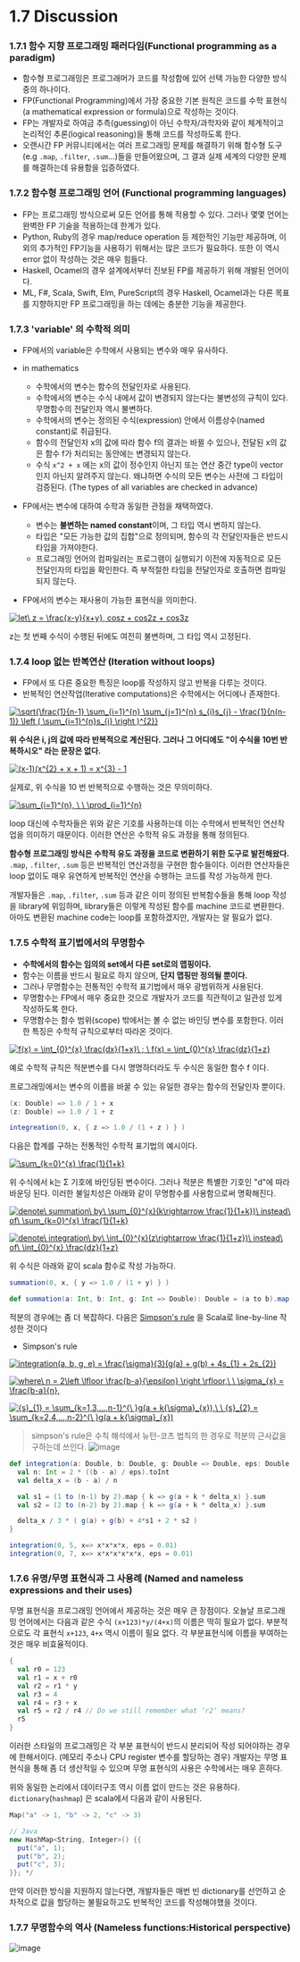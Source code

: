 # 1.7 Discussion

### 1.7.1 함수 지향 프로그래밍 패러다임(Functional programming as a paradigm)
- 함수형 프로그래밍은 프로그래머가 코드를 작성함에 있어 선택 가능한 다양한 방식 중의 하나이다.
- FP(Functional Programming)에서 가장 중요한 기본 원칙은 코드를 수학 표현식(a mathematical expression or formula)으로 작성하는 것이다.
- FP는 개발자로 하여금 추측(guessing)이 아닌 수학자/과학자와 같이 체계적이고 논리적인 추론(logical reasoning)을 통해 코드를 작성하도록 한다.
- 오랜시간 FP 커뮤니티에서는 여러 프로그래밍 문제를 해결하기 위해 함수형 도구(e.g `.map`, `.filter`, `.sum`...)들을 만들어왔으며, 그 결과 실제 세계의 다양한 문제를 해결하는데 유용함을 입증하였다. 

### 1.7.2 함수형 프로그래밍 언어 (Functional programming languages) 
- FP는 프로그래밍 방식으로써 모든 언어를 통해 적용할 수 있다. 그러나 몇몇 언어는 완벽한 FP 기술을 적용하는데 한계가 있다.
- Python, Ruby의 경우 map/reduce operation 등 제한적인 기능만 제공하며, 이외의 추가적인 FP기능을 사용하기 위해서는 많은 코드가 필요하다. 또한 이 역시 error 없이 작성하는 것은 매우 힘들다. 
- Haskell, Ocamel의 경우 설계에서부터 진보된 FP를 제공하기 위해 개발된 언어이다. 
- ML, F#, Scala, Swift, Elm, PureScript의 경우 Haskell, Ocamel과는 다른 목표를 지향하지만 FP 프로그래밍을 하는 데에는 충분한 기능을 제공한다.  

### 1.7.3 'variable' 의 수학적 의미 
- FP에서의 variable은 수학에서 사용되는 변수와 매우 유사하다. 

- in mathematics 
  - 수학에서의 변수는 함수의 전달인자로 사용된다. 
  - 수학에서의 변수는 수식 내에서 값이 변경되지 않는다는 불변성의 규칙이 있다. 무명함수의 전달인자 역시 불변하다.
  - 수학에서의 변수는 정의된 수식(expression) 안에서 이름상수(named constant)로 취급된다.
  - 함수의 전달인자 x의 값에 따라 함수 f의 결과는 바뀔 수 있으나, 전달된 x의 값은 함수 f가 처리되는 동안에는 변경되지 않는다.
  - 수식 ```x^2 + x``` 에는 x의 값이 정수인지 아닌지 또는 연산 중간 type이 vector 인지 아닌지 알려주지 않는다. 왜냐하면 수식의 모든 변수는 사전에 그 타입이 검증된다. (The types of all variables are checked in advance)

- FP에서는 변수에 대하여 수학과 동일한 관점을 채택하였다.
    - 변수는 **불변하는 named constant**이며, 그 타입 역시 변하지 않는다. 
    - 타입은 "모든 가능한 값의 집합"으로 정의되며, 함수의 각 전달인자들은 반드시 타입을 가져야한다. 
    - 프로그래밍 언어의 컴파일러는 프로그램이 실행되기 이전에 자동적으로 모든 전달인자의 타입을 확인한다. 즉 부적절한 타입을 전달인자로 호출하면 컴파일되지 않는다.
- FP에서의 변수는 재사용이 가능한 표현식을 의미한다.

<a href="https://www.codecogs.com/eqnedit.php?latex=let\&space;z&space;=&space;\frac{x-y}{x&plus;y},&space;cosz&space;&plus;&space;cos2z&space;&plus;&space;cos3z" target="_blank"><img src="https://latex.codecogs.com/gif.latex?let\&space;z&space;=&space;\frac{x-y}{x&plus;y},&space;cosz&space;&plus;&space;cos2z&space;&plus;&space;cos3z" title="let\ z = \frac{x-y}{x+y}, cosz + cos2z + cos3z" /></a>
 
z는 첫 번째 수식이 수행된 뒤에도 여전히 불변하며, 그 타입 역시 고정된다. 

### 1.7.4 loop 없는 반복연산 (Iteration without loops)
- FP에서 또 다른 중요한 특징은 loop를 작성하지 않고 반복을 다루는 것이다.
- 반복적인 연산작업(Iterative computations)은 수학에서는 어디에나 존재한다. 

<a href="https://www.codecogs.com/eqnedit.php?latex=\sqrt{\frac{1}{n-1}&space;\sum_{i=1}^{n}&space;\sum_{j=1}^{n}&space;s_{i}s_{j}&space;-&space;\frac{1}{n(n-1)}&space;\left&space;(&space;\sum_{i=1}^{n}s_{i}&space;\right&space;)^{2}}" target="_blank"><img src="https://latex.codecogs.com/gif.latex?\sqrt{\frac{1}{n-1}&space;\sum_{i=1}^{n}&space;\sum_{j=1}^{n}&space;s_{i}s_{j}&space;-&space;\frac{1}{n(n-1)}&space;\left&space;(&space;\sum_{i=1}^{n}s_{i}&space;\right&space;)^{2}}" title="\sqrt{\frac{1}{n-1} \sum_{i=1}^{n} \sum_{j=1}^{n} s_{i}s_{j} - \frac{1}{n(n-1)} \left ( \sum_{i=1}^{n}s_{i} \right )^{2}}" /></a>

**위 수식은 i, j의 값에 따라 반복적으로 계산된다. 그러나 그 어디에도 "이 수식을 10번 반복하시오" 라는 문장은 없다.**

<a href="https://www.codecogs.com/eqnedit.php?latex=(x-1)(x^{2}&space;&plus;&space;x&space;&plus;&space;1)&space;=&space;x^{3}&space;-&space;1" target="_blank"><img src="https://latex.codecogs.com/gif.latex?(x-1)(x^{2}&space;&plus;&space;x&space;&plus;&space;1)&space;=&space;x^{3}&space;-&space;1" title="(x-1)(x^{2} + x + 1) = x^{3} - 1" /></a>

실제로, 위 수식을 10 번 반복적으로 수행하는 것은 무의미하다.

<a href="https://www.codecogs.com/eqnedit.php?latex=\sum_{i=1}^{n},&space;\&space;\&space;\prod_{i=1}^{n}" target="_blank"><img src="https://latex.codecogs.com/gif.latex?\sum_{i=1}^{n},&space;\&space;\&space;\prod_{i=1}^{n}" title="\sum_{i=1}^{n}, \ \ \prod_{i=1}^{n}" /></a>

loop 대신에 수학자들은 위와 같은 기호를 사용하는데 이는 수학에서 반복적인 연산작업을 의미하기 때문이다. 이러한 연산은 수학적 유도 과정을 통해 정의된다. 

**함수형 프로그래밍 방식은 수학적 유도 과정을 코드로 변환하기 위한 도구로 발전해왔다.** `.map`, `.filter`, `.sum` 등은 반복적인 연산과정을 구현한 함수들이다. 이러한 연산자들은 loop 없이도 매우 유연하게 반복적인 연산을 수행하는 코드를 작성 가능하게 한다. 

개발자들은 `.map`, `.filter`, `.sum` 등과 같은 이미 정의된 반복함수들을 통해 loop 작성을 library에 위임하며, library들은 이렇게 작성된 함수를 machine 코드로 변환한다. 아마도 변환된 machine code는 loop를 포함하겠지만, 개발자는 알 필요가 없다.


### 1.7.5 수학적 표기법에서의 무명함수
- **수학에서의 함수는 임의의 set에서 다른 set로의 맵핑이다.**
- 함수는 이름을 반드시 필요로 하지 않으며, **단지 맵핑만 정의될 뿐이다.**
- 그러나 무명함수는 전통적인 수학적 표기법에서 매우 광범위하게 사용된다.
- 무명함수는 FP에서 매우 중요한 것으로 개발자가 코드를 직관적이고 일관성 있게 작성하도록 한다. 
- 무명함수는 함수 범위(scope) 밖에서는 볼 수 없는 바인딩 변수를 포함한다. 이러한 특징은 수학적 규칙으로부터 따라온 것이다.

<a href="https://www.codecogs.com/eqnedit.php?latex=f(x)&space;=&space;\int_{0}^{x}&space;\frac{dx}{1&plus;x}\&space;;&space;\&space;f(x)&space;=&space;\int_{0}^{x}&space;\frac{dz}{1&plus;z}" target="_blank"><img src="https://latex.codecogs.com/gif.latex?f(x)&space;=&space;\int_{0}^{x}&space;\frac{dx}{1&plus;x}\&space;;&space;\&space;f(x)&space;=&space;\int_{0}^{x}&space;\frac{dz}{1&plus;z}" title="f(x) = \int_{0}^{x} \frac{dx}{1+x}\ ; \ f(x) = \int_{0}^{x} \frac{dz}{1+z}" /></a>

예로 수학적 규칙은 적분변수를 다시 명명하더라도 두 수식은 동일한 함수 f 이다. 

프로그래밍에서는 변수의 이름을 바꿀 수 있는 유일한 경우는 함수의 전달인자 뿐이다.
```scala
(x: Double) => 1.0 / 1 + x
(z: Double) => 1.0 / 1 + z

integreation(0, x, { z => 1.0 / (1 + z ) } )
```

다음은 합계를 구하는 전통적인 수학적 표기법의 예시이다.

<a href="https://www.codecogs.com/eqnedit.php?latex=\sum_{k=0}^{x}&space;\frac{1}{1&plus;k}" target="_blank"><img src="https://latex.codecogs.com/gif.latex?\sum_{k=0}^{x}&space;\frac{1}{1&plus;k}" title="\sum_{k=0}^{x} \frac{1}{1+k}" /></a>

위 수식에서 k는 Σ 기호에 바인딩된 변수이다. 그러나 적분은 특별한 기호인 "d"에 따라 바운딩 된다. 이러한 불일치성은 아래와 같이 무명함수를 사용함으로써 명확해진다.

<a href="https://www.codecogs.com/eqnedit.php?latex=denote\&space;summation\&space;by\&space;\sum_{0}^{x}(k\rightarrow&space;\frac{1}{1&plus;k})\&space;instead\&space;of\&space;\sum_{k=0}^{x}&space;\frac{1}{1&plus;k}" target="_blank"><img src="https://latex.codecogs.com/gif.latex?denote\&space;summation\&space;by\&space;\sum_{0}^{x}(k\rightarrow&space;\frac{1}{1&plus;k})\&space;instead\&space;of\&space;\sum_{k=0}^{x}&space;\frac{1}{1&plus;k}" title="denote\ summation\ by\ \sum_{0}^{x}(k\rightarrow \frac{1}{1+k})\ instead\ of\ \sum_{k=0}^{x} \frac{1}{1+k}" /></a>

<a href="https://www.codecogs.com/eqnedit.php?latex=denote\&space;integration\&space;by\&space;\int_{0}^{x}(z\rightarrow&space;\frac{1}{1&plus;z})\&space;instead\&space;of\&space;\int_{0}^{x}&space;\frac{dz}{1&plus;z}" target="_blank"><img src="https://latex.codecogs.com/gif.latex?denote\&space;integration\&space;by\&space;\int_{0}^{x}(z\rightarrow&space;\frac{1}{1&plus;z})\&space;instead\&space;of\&space;\int_{0}^{x}&space;\frac{dz}{1&plus;z}" title="denote\ integration\ by\ \int_{0}^{x}(z\rightarrow \frac{1}{1+z})\ instead\ of\ \int_{0}^{x} \frac{dz}{1+z}" /></a>

위 수식은 아래와 같이 scala 함수로 작성 가능하다. 
```scala
summation(0, x, { y => 1.0 / (1 + y) } )

def summation(a: Int, b: Int, g: Int => Double): Double = (a to b).map(g).sum
```

적분의 경우에는 좀 더 복잡하다. 다음은 [Simpson's rule](https://en.wikipedia.org/wiki/Simpson%27s_rule) 을 Scala로 line-by-line 작성한 것이다

- Simpson's rule

<a href="https://www.codecogs.com/eqnedit.php?latex=integration(a,&space;b,&space;g,&space;e)&space;=&space;\frac{\sigma}{3}(g(a)&space;&plus;&space;g(b)&space;&plus;&space;4s_{1}&space;&plus;&space;2s_{2})" target="_blank"><img src="https://latex.codecogs.com/gif.latex?integration(a,&space;b,&space;g,&space;e)&space;=&space;\frac{\sigma}{3}(g(a)&space;&plus;&space;g(b)&space;&plus;&space;4s_{1}&space;&plus;&space;2s_{2})" title="integration(a, b, g, e) = \frac{\sigma}{3}(g(a) + g(b) + 4s_{1} + 2s_{2})" /></a>

<a href="https://www.codecogs.com/eqnedit.php?latex=where\&space;n&space;=&space;2\left&space;\lfloor&space;\frac{b-a}{\epsilon}&space;\right&space;\rfloor,\&space;\&space;\sigma_{x}&space;=&space;\frac{b-a}{n}," target="_blank"><img src="https://latex.codecogs.com/gif.latex?where\&space;n&space;=&space;2\left&space;\lfloor&space;\frac{b-a}{\epsilon}&space;\right&space;\rfloor,\&space;\&space;\sigma_{x}&space;=&space;\frac{b-a}{n}," title="where\ n = 2\left \lfloor \frac{b-a}{\epsilon} \right \rfloor,\ \ \sigma_{x} = \frac{b-a}{n}," /></a>

<a href="https://www.codecogs.com/eqnedit.php?latex={s}_{1}&space;=&space;\sum_{k=1,3,...,n-1}^{\&space;}g(a&space;&plus;&space;k{\sigma}_{x}),\&space;\&space;{s}_{2}&space;=&space;\sum_{k=2,4,...,n-2}^{\&space;}g(a&space;&plus;&space;k{\sigma}_{x})" target="_blank"><img src="https://latex.codecogs.com/gif.latex?{s}_{1}&space;=&space;\sum_{k=1,3,...,n-1}^{\&space;}g(a&space;&plus;&space;k{\sigma}_{x}),\&space;\&space;{s}_{2}&space;=&space;\sum_{k=2,4,...,n-2}^{\&space;}g(a&space;&plus;&space;k{\sigma}_{x})" title="{s}_{1} = \sum_{k=1,3,...,n-1}^{\ }g(a + k{\sigma}_{x}),\ \ {s}_{2} = \sum_{k=2,4,...,n-2}^{\ }g(a + k{\sigma}_{x})" /></a>

> simpson's rule은 수칙 해석에서 뉴턴-코츠 법칙의 한 경우로 적분의 근사값을 구하는데 쓰인다.
![image](https://user-images.githubusercontent.com/13671946/72363361-15b37480-3738-11ea-8931-6b456a75b1b1.png)


```scala
def integration(a: Double, b: Double, g: Double => Double, eps: Double): Double = {
  val n: Int = 2 * ((b - a) / eps).toInt
  val delta_x = (b - a) / n

  val s1 = (1 to (n-1) by 2).map { k => g(a + k * delta_x) }.sum
  val s2 = (2 to (n-2) by 2).map { k => g(a + k * delta_x) }.sum

  delta_x / 3 * ( g(a) + g(b) + 4*s1 + 2 * s2 )
}

integration(0, 5, x=> x*x*x*x, eps = 0.01)
integration(0, 7, x=> x*x*x*x*x*x, eps = 0.01)
```

### 1.7.6 유명/무명 표현식과 그 사용례 (Named and nameless expressions and their uses)

무명 표현식을 프로그래밍 언어에서 제공하는 것은 매우 큰 장점이다. 오늘날 프로그래밍 언어에서는 다음과 같은 수식 `(x+123)*y/(4+x)`의 이름은 딱히 필요가 없다. 부분적으로도 각 표현식 `x+123`, `4+x` 역시 이름이 필요 없다. 각 부분표현식에 이름을 부여하는것은 매우 비효율적이다. 

```scala
{
  val r0 = 123
  val r1 = x + r0
  val r2 = r1 * y
  val r3 = 4
  val r4 = r3 + x
  val r5 = r2 / r4 // Do we still remember what ‘r2‘ means?
  r5
}
```

이러한 스타일의 프로그래밍은 각 부분 표현식이 반드시 분리되어 작성 되어야하는 경우에 한해서이다. (메모리 주소나 CPU register 변수를 할당하는 경우) 
개발자는 무명 표현식을 통해 좀 더 생산적일 수 있으며 무명 표현식의 사용은 수학에서는 매우 흔하다.

위와 동일한 논리에서 데이터구조 역시 이름 없이 만드는 것은 유용하다. `dictionary`(`hashmap`) 은 scala에서 다음과 같이 사용된다.
```scala
Map("a" -> 1, "b" -> 2, "c" -> 3)

// Java
new HashMap<String, Integer>() {{
  put("a", 1);
  put("b", 2);
  put("c", 3);
}}; */
```
만약 이러한 방식을 지원하지 않는다면, 개발자들은 매번 빈 dictionary를 선언하고 순차적으로 값을 할당하는 불필요하고도 반복적인 코드를 작성해야했을 것이다. 


### 1.7.7 무명함수의 역사 (Nameless functions:Historical perspective)
![image](https://user-images.githubusercontent.com/13671946/72364679-4399b880-373a-11ea-8a2a-5b3293864ffb.png)



